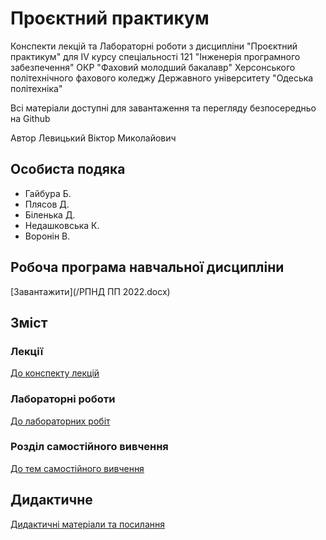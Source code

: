 # Проєктний практикум

Конспекти лекцій та Лабораторні роботи з дисципліни "Проєктний практикум" для IV курсу спеціальності 121 "Інженерія програмного забезпечення" ОКР "Фаховий молодший бакалавр" Херсонського політехнічного фахового коледжу Державного університету "Одеська політехніка"

Всі матеріали доступні для завантаження та перегляду безпосередньо на Github 

Автор Левицький Віктор Миколайович

## Особиста подяка

* Гайбура Б.
* Плясов Д.
* Біленька Д.
* Недашковська К.
* Воронін В.

## Робоча програма навчальної дисципліни

[Завантажити](/РПНД ПП 2022.docx)

## Зміст
### Лекції

[До конспекту лекцій](Лекціі)

### Лабораторні роботи

[До лабораторних робіт](Лабораторні)

### Розділ самостійного вивчення

[До тем самостійного вивчення](Самостійні)

## Дидактичне

[Дидактичні матеріали та посилання](Дидактичне)
